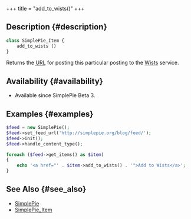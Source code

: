 +++
title = "add_to_wists()"
+++

## Description {#description}

```php
class SimplePie_Item {
    add_to_wists ()
}
```

Returns the <abbr title="Uniform Resource Locator">URL</abbr> for posting this particular posting to the [Wists](http://wists.com/) service.

## Availability {#availability}

- Available since SimplePie Beta 3.

## Examples {#examples}

```php
$feed = new SimplePie();
$feed->set_feed_url('http://simplepie.org/blog/feed/');
$feed->init();
$feed->handle_content_type();

foreach ($feed->get_items() as $item)
{
    echo '<a href="' . $item->add_to_wists() . '">Add to Wists</a>';
}
```

## See Also {#see_also}

- [SimplePie](@/wiki/reference/simplepie/_index.md)
- [SimplePie_Item](@/wiki/reference/simplepie_item/_index.md)
